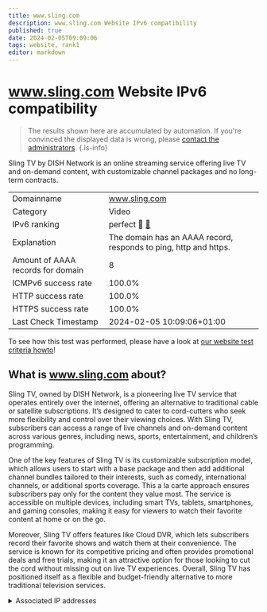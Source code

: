 ```yaml
---
title: www.sling.com
description: www.sling.com Website IPv6 compatibility
published: true
date: 2024-02-05T09:09:06
tags: website, rank1
editor: markdown
---
```


# www.sling.com Website IPv6 compatibility

> The results shown here are accumulated by automation. If you're convinced the displayed data is wrong, please [contact the administrators](/howto/chat). 
{.is-info}

Sling TV by DISH Network is an online streaming service offering live TV and on-demand content, with customizable channel packages and no long-term contracts.


|   |   |
| - | - |
| Domainname | www.sling.com
| Category | Video |
| IPv6 ranking | perfect :1st_place_medal: [🔗](/howto/ranking) |
| Explanation | The domain has an AAAA record, responds to ping, http and https. |
| Amount of AAAA records for domain | 8 |
| ICMPv6 success rate | 100.0%|
| HTTP success rate | 100.0% |
| HTTPS success rate | 100.0% |
| Last Check Timestamp | 2024-02-05 10:09:06+01:00 |

To see how this test was performed, please have a look at [our website test criteria howto](/howto/testcriteria/website)!


## What is www.sling.com about?
Sling TV, owned by DISH Network, is a pioneering live TV service that operates entirely over the internet, offering an alternative to traditional cable or satellite subscriptions. It’s designed to cater to cord-cutters who seek more flexibility and control over their viewing choices. With Sling TV, subscribers can access a range of live channels and on-demand content across various genres, including news, sports, entertainment, and children’s programming.

One of the key features of Sling TV is its customizable subscription model, which allows users to start with a base package and then add additional channel bundles tailored to their interests, such as comedy, international channels, or additional sports coverage. This a la carte approach ensures subscribers pay only for the content they value most. The service is accessible on multiple devices, including smart TVs, tablets, smartphones, and gaming consoles, making it easy for viewers to watch their favorite content at home or on the go.

Moreover, Sling TV offers features like Cloud DVR, which lets subscribers record their favorite shows and watch them at their convenience. The service is known for its competitive pricing and often provides promotional deals and free trials, making it an attractive option for those looking to cut the cord without missing out on live TV experiences. Overall, Sling TV has positioned itself as a flexible and budget-friendly alternative to more traditional television services.



<details>
<summary>Associated IP addresses</summary>

2600:9000:2251:aa00:19:979a:4fc0:93a1

2600:9000:2251:da00:19:979a:4fc0:93a1

2600:9000:2251:c00:19:979a:4fc0:93a1

2600:9000:2251:ce00:19:979a:4fc0:93a1

2600:9000:2251:8800:19:979a:4fc0:93a1

2600:9000:2251:1e00:19:979a:4fc0:93a1

2600:9000:2251:6e00:19:979a:4fc0:93a1

2600:9000:2251:c200:19:979a:4fc0:93a1

</details>
